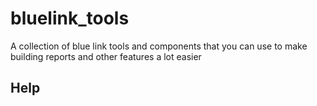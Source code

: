 bluelink_tools
==============

A collection of blue link  tools and components that you can use to make building reports and other features a lot easier 

<h2> Help</h2>
